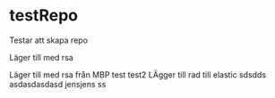 # testRepo
Testar att skapa repo

Läger till med rsa


Läger till med rsa från MBP
test
test2
LÄgger till rad
till elastic
sdsdds
asdasdasdasd
jensjens
ss
